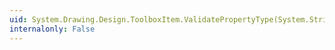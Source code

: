 ```yaml
---
uid: System.Drawing.Design.ToolboxItem.ValidatePropertyType(System.String,System.Object,System.Type,System.Boolean)
internalonly: False
---
```


